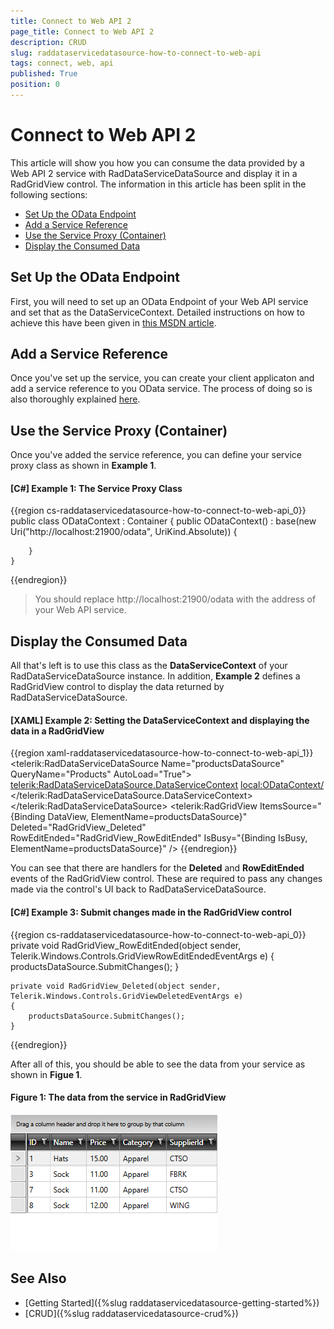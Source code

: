 ```yaml
---
title: Connect to Web API 2
page_title: Connect to Web API 2
description: CRUD
slug: raddataservicedatasource-how-to-connect-to-web-api
tags: connect, web, api
published: True
position: 0
---
```


# Connect to Web API 2

This article will show you how you can consume the data provided by a Web API 2 service with RadDataServiceDataSource and display it in a RadGridView control. The information in this article has been split in the following sections:

* [Set Up the OData Endpoint](#set-up-the-odata-endpoint)
* [Add a Service Reference](#add-a-service-reference)
* [Use the Service Proxy (Container)](#use-the-service-proxy-container)
* [Display the Consumed Data](#display-the-consumed-data)

## Set Up the OData Endpoint

First, you will need to set up an OData Endpoint of your Web API service and set that as the DataServiceContext. Detailed instructions on how to achieve this have been given in [this MSDN article](https://docs.microsoft.com/en-us/aspnet/web-api/overview/odata-support-in-aspnet-web-api/odata-v3/creating-an-odata-endpoint).

## Add a Service Reference

Once you've set up the service, you can create your client applicaton and add a service reference to you OData service. The process of doing so is also thoroughly explained [here](https://docs.microsoft.com/en-us/aspnet/web-api/overview/odata-support-in-aspnet-web-api/odata-v3/calling-an-odata-service-from-a-net-client).

## Use the Service Proxy (Container)

Once you've added the service reference, you can define your service proxy class as shown in **Example 1**.

#### __[C#] Example 1: The Service Proxy Class__

{{region cs-raddataservicedatasource-how-to-connect-to-web-api_0}}
    public class ODataContext : Container
    {
        public ODataContext()
            : base(new Uri("http://localhost:21900/odata", UriKind.Absolute))
        {

        }
    }
{{endregion}}

>You should replace http://localhost:21900/odata with the address of your Web API service.

## Display the Consumed Data

All that's left is to use this class as the **DataServiceContext** of your RadDataServiceDataSource instance. In addition, **Example 2** defines a RadGridView control to display the data returned by RadDataServiceDataSource.

#### __[XAML] Example 2: Setting the DataServiceContext and displaying the data in a RadGridView__

{{region xaml-raddataservicedatasource-how-to-connect-to-web-api_1}}
    <Grid>
        <telerik:RadDataServiceDataSource Name="productsDataSource" QueryName="Products" AutoLoad="True">
            <telerik:RadDataServiceDataSource.DataServiceContext>
                <local:ODataContext/>
            </telerik:RadDataServiceDataSource.DataServiceContext>
        </telerik:RadDataServiceDataSource>
        <telerik:RadGridView ItemsSource="{Binding DataView, ElementName=productsDataSource}" Deleted="RadGridView_Deleted" RowEditEnded="RadGridView_RowEditEnded"
                            IsBusy="{Binding IsBusy, ElementName=productsDataSource}" />
    </Grid>
{{endregion}}

You can see that there are handlers for the **Deleted** and **RowEditEnded** events of the RadGridView control. These are required to pass any changes made via the control's UI back to RadDataServiceDataSource.

#### __[C#] Example 3: Submit changes made in the RadGridView control__

{{region cs-raddataservicedatasource-how-to-connect-to-web-api_0}}
    private void RadGridView_RowEditEnded(object sender, Telerik.Windows.Controls.GridViewRowEditEndedEventArgs e)
    {
        productsDataSource.SubmitChanges();
    }

    private void RadGridView_Deleted(object sender, Telerik.Windows.Controls.GridViewDeletedEventArgs e)
    {
        productsDataSource.SubmitChanges();
    }
{{endregion}}

After all of this, you should be able to see the data from your service as shown in **Figue 1**.

#### Figure 1: The data from the service in RadGridView

![The data from the service in RadGridView](images/integrate-web-api.png)

## See Also

* [Getting Started]({%slug raddataservicedatasource-getting-started%})
* [CRUD]({%slug raddataservicedatasource-crud%})